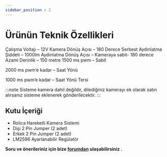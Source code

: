 ```yaml
---
sidebar_position : 2
---
```


# Ürünün Teknik Özellikleri


Çalışma Voltajı – 12V
Kamera Dönüş Açısı – 180 Derece Serbest
Aydınlatma Şiddeti – 1000lm
Aydınlatma Dönüş Açısı – Kameraya sabit- 180 derece
Azami Derinlik – 150 metre
1500 ms pwm – Sabit

2000 ms pwm’e kadar – Saat Yönü

1000 ms pwm’e kadar – Saat Yönü Tersi

:::note
Sisteme kamera dahil değildir, dilediğiniz kamerayı ek olarak satın alırsanız sisteme eklenerek gönderilecektir.
:::

## Kutu İçeriği

- Rolica Hareketli Kamera Sistemi
- Dişi 2 Pin Jumper (2 adet)
- Erkek 2 Pin Jumper (2 adet)
- LM2596 Ayarlanabilir Regülatör

**Soru ve önerileriniz için bize [forumdan](https://forum.degzrobotics.com/)    ulaşabilirsiniz .**